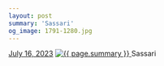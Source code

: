 ```yaml
---
layout: post
summary: 'Sassari'
og_image: 1791-1280.jpg
---
```


<p>
  <time>
    <a href="/1791">July 16, 2023</a>
  </time>
  <a href="/1791">
    <img src="{{ site.assets_url }}/1791-640.jpg" srcset="{{ site.assets_url }}/1791-320.jpg 320w, {{ site.assets_url }}/1791-640.jpg 640w, {{ site.assets_url }}/1791-960.jpg 960w, {{ site.assets_url }}/1791-1280.jpg 1280w" sizes="(min-width: 700px) 50vw, calc(100vw - 2rem)" alt="{{ page.summary }}" />
  </a>
  <span>Sassari</span>
</p>
